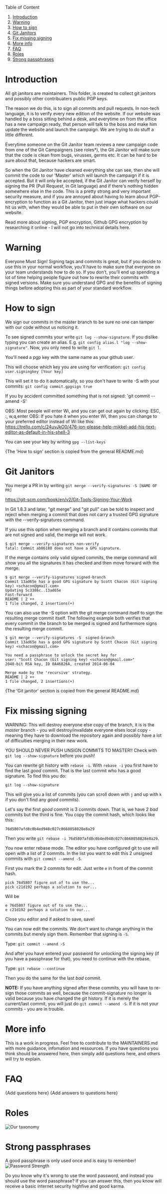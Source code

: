 Table of Content

1. [Introduction](#introduction)
2. [Warning](wWarning)
3. [How to sign](#how-to-sign)
4. [Git Janitors](#git-janitors)
5. [Fix missing signing](#fix-missing-signing)
6. [More info](#more-info)
7. [FAQ](#faq)
8. [Roles](#roles)
9. [Strong passphrases](#strong-passphrases)

Introduction
============

All git janitors are maintainers.
This folder, is created to collect git janitors and possibly other contribuaters public PGP keys.

The reason we do this, is to sign all commits and pull requests. In non-tech language, it is to verify every new edition of the website.
If our website was handled by a boss sitting behind a desk, and everytime on from the office has a new campaign ready, that person will talk to the boss and make him update the website and launch the campaign. We are trying to do stuff a little different.

Everytime someone on the Git Janitor team reviews a new campaign code from one of the Git Campaigners (see roles*), the Git Janitor will make sure that the code is clean from bugs, virusses, germs etc. It can be hard to be sure about that, because hackers are smart.

So when the Git Janitor have cleaned everything she can see, then she will commit the code to our 'Master' which will launch the campaign if it is accepted. But it will only be accepted, if the Git Janitor can verify herself by signing the PR (Pull Request, in Git language) and if there's nothing hidden somewhere else in the code. This is a pretty strong and very important security measure, and if you are annoyed about having to learn about PGP-encryption to function as a Git Janitor, then just image what hackers could hit us with, when they would be able to put in their own software on our website.

Read more about signing, PGP encryption, Github GPG encryption by researching it online - I will not go into technical details here.


Warning
=======
Everyone Must Sign!
Signing tags and commits is great, but if you decide to use this in your normal workflow, you’ll have to make sure that everyone on your team understands how to do so. If you don’t, you’ll end up spending a lot of time helping people figure out how to rewrite their commits with signed versions. Make sure you understand GPG and the benefits of signing things before adopting this as part of your standard workflow.


How to sign
===========
We sign our commits in the master branch to be sure no one can tamper with our code without us noticing it.

To see signed commits your write `git log --show-signature`.
If you dislike typing you can create an alias. E.g. `git config alias.l "log --show-signature"`.
Now, you only need to write `git l`.

You'll need a pgp key with the same name as your github user.

This will choose which key you are using for verification:
`git config user.signingkey [Your key]`

This will set it to do it automatically, so you don't have to write -S with your commits:
`git config commit.gpgsign true`

If you by accident committed something that is not signed:
'git commit --amend -S'

OBS: Most people will enter Wi, and you can get out again by clicking: ESC, :, w,q,enter
OBS: If you hate it when you enter Wi, then you can change to your preferred editor instead of Wi like this:
https://trello.com/c/24uvJkO0/476-jon-please-help-mikkel-add-his-text-editor-as-default-in-his-shell-3



You can see your key by writing `gpg --list-keys`

{The 'How to sign' section is copied from the general README.md}


Git Janitors
================
You merge a PR in by writing `git merge --verify-signatures -S [NAME OF PR]`

https://git-scm.com/book/en/v2/Git-Tools-Signing-Your-Work

In Git 1.8.3 and later, "git merge" and "git pull" can be told to inspect and reject when merging a commit that does not carry a trusted GPG signature with the --verify-signatures command.

If you use this option when merging a branch and it contains commits that are not signed and valid, the merge will not work.

	$ git merge --verify-signatures non-verify
	fatal: Commit ab06180 does not have a GPG signature.
If the merge contains only valid signed commits, the merge command will show you all the signatures it has checked and then move forward with the merge.

	$ git merge --verify-signatures signed-branch
	Commit 13ad65e has a good GPG signature by Scott Chacon (Git signing key) <schacon@gmail.com>
	Updating 5c3386c..13ad65e
	Fast-forward
	README | 2 ++
	1 file changed, 2 insertions(+)
You can also use the -S option with the git merge command itself to sign the resulting merge commit itself. The following example both verifies that every commit in the branch to be merged is signed and furthermore signs the resulting merge commit.

	$ git merge --verify-signatures -S  signed-branch
	Commit 13ad65e has a good GPG signature by Scott Chacon (Git signing key) <schacon@gmail.com>

	You need a passphrase to unlock the secret key for
	user: "Scott Chacon (Git signing key) <schacon@gmail.com>"
	2048-bit RSA key, ID 0A46826A, created 2014-06-04

	Merge made by the 'recursive' strategy.
	README | 2 ++
	1 file changed, 2 insertions(+)

{The 'Git janitor' section is copied from the general README.md}



Fix missing signing
===================
WARNING: 	This will destroy everyone else copy of the branch, it is is the *master* branch - you will
destroy/invalidate everyone elses local copy - meaning they have to download the repository again and possibly
have a lot of difficulties merging in their new work.

YOU SHOULD NEVER PUSH UNSIGN COMMITS TO MASTER!! Check with `git log --show-signature` before you push!

You can rewrite git history with `rebase -i`. With `rebase -i` you first have to find the last *good* commit.
That is the last commit who has a good signature. To find this you do:

`git log --show-signature`

This will give you a list of commits (you can scroll down with `j` and up with `k` if you don't find any *good* commits).

Let's say the first *good* commit is 3 commits down. That is, we have 2 *bad* commits but the third is fine. You copy the commit hash,
which looks like this:

`76d5807afd8c0b4ed948c027c8668058828e8a29`

Then you write `git rebase -i 76d5807afd8c0b4ed948c027c8668058828e8a29`.

You now enter rebase mode. The editor you have configured git to use will open with a list of 2 commits. In the list you want to edit
this 2 unsigned commits with `git commit --amend -S`.

First you mark the 2 commits for edit. Just write `e` in front of the commit hash.

```
pick 76d5807 figure out of to use the...
pick c21d192 perhaps a solution to our...
```

Will be

```
e 76d5807 figure out of to use the...
e c21d192 perhaps a solution to our...
```

Close you editor and if asked to save, save!

You can now edit the commits. We don't want to change anything in the commits but merely sign them. Remember that signing is `-S`.

Type: `git commit --amend -S`

And after you have entered your password for unlocking the signing key (if you have a passphrase for that), you need to continue with
the rebase.

Type: `git rebase --continue`

Then you do the same for the last *bad* commit.

**NOTE:** If you have anything signed after these commits, you will have to re-sign those commits as well, because the commit-signature
no longer is valid because you have changed the git history. If it is merely the current/last commit, you will just do
`git commit --amend -S`. If it is not your commits - you are in trouble.



More info
==========
This is a work in progress. Feel free to contribute to the MAINTAINERS.md with more guidance, infomation and ressources.
If you have questions you think should be answered here, then simply add questions here, and others will try to explain.



FAQ
====
{Add questions here}
{Add answers to questions here}



Roles
=====
![Our taxonomy](https://media.githubusercontent.com/media/Firefund/firefund-lfs/master/architecture/Taxonomy.png)


Strong passphrases
==================
A good passphrase is only used once and is easy to remember!
![Password Strength](https://www.explainxkcd.com/wiki/images/6/6a/password_strength.png)

Do you know why it's wrong to use the word password, and instead you should use the word passphrase?
If you can answer this, then you know will receive a basic internet security highfive and good karma.
